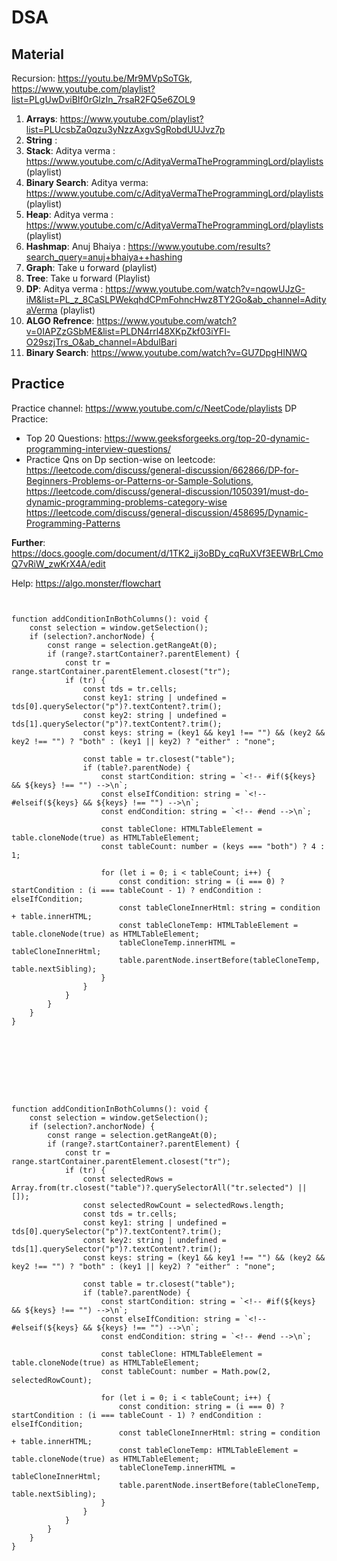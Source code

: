 # DSA



## Material

Recursion: https://youtu.be/Mr9MVpSoTGk, https://www.youtube.com/playlist?list=PLgUwDviBIf0rGlzIn_7rsaR2FQ5e6ZOL9
1. **Arrays**: https://www.youtube.com/playlist?list=PLUcsbZa0qzu3yNzzAxgvSgRobdUUJvz7p
2. **String**  : 
3. **Stack**: Aditya verma : https://www.youtube.com/c/AdityaVermaTheProgrammingLord/playlists (playlist)
4. **Binary Search**: Aditya verma: https://www.youtube.com/c/AdityaVermaTheProgrammingLord/playlists (playlist)
5. **Heap**: Aditya verma : https://www.youtube.com/c/AdityaVermaTheProgrammingLord/playlists (playlist)
6. **Hashmap**: Anuj Bhaiya : https://www.youtube.com/results?search_query=anuj+bhaiya++hashing
7. **Graph**: Take u forward (playlist)
8. **Tree**:  Take u forward (Playlist)
9. **DP**: Aditya verma : https://www.youtube.com/watch?v=nqowUJzG-iM&list=PL_z_8CaSLPWekqhdCPmFohncHwz8TY2Go&ab_channel=AdityaVerma  (playlist)
10. **ALGO Refrence**: https://www.youtube.com/watch?v=0IAPZzGSbME&list=PLDN4rrl48XKpZkf03iYFl-O29szjTrs_O&ab_channel=AbdulBari
11. **Binary Search**: https://www.youtube.com/watch?v=GU7DpgHINWQ



## Practice


Practice channel: https://www.youtube.com/c/NeetCode/playlists
DP Practice:
- Top 20 Questions: https://www.geeksforgeeks.org/top-20-dynamic-programming-interview-questions/
- Practice Qns on Dp section-wise on leetcode:  https://leetcode.com/discuss/general-discussion/662866/DP-for-Beginners-Problems-or-Patterns-or-Sample-Solutions,                                                         https://leetcode.com/discuss/general-discussion/1050391/must-do-dynamic-programming-problems-category-wise
  https://leetcode.com/discuss/general-discussion/458695/Dynamic-Programming-Patterns


**Further**: https://docs.google.com/document/d/1TK2_ij3oBDy_cqRuXVf3EEWBrLCmoQ7vRiW_zwKrX4A/edit

Help: https://algo.monster/flowchart







```


function addConditionInBothColumns(): void {
    const selection = window.getSelection();
    if (selection?.anchorNode) {
        const range = selection.getRangeAt(0);
        if (range?.startContainer?.parentElement) {
            const tr = range.startContainer.parentElement.closest("tr");
            if (tr) {
                const tds = tr.cells;
                const key1: string | undefined = tds[0].querySelector("p")?.textContent?.trim();
                const key2: string | undefined = tds[1].querySelector("p")?.textContent?.trim();
                const keys: string = (key1 && key1 !== "") && (key2 && key2 !== "") ? "both" : (key1 || key2) ? "either" : "none";
                
                const table = tr.closest("table");
                if (table?.parentNode) {
                    const startCondition: string = `<!-- #if(${keys} && ${keys} !== "") -->\n`;
                    const elseIfCondition: string = `<!-- #elseif(${keys} && ${keys} !== "") -->\n`;
                    const endCondition: string = `<!-- #end -->\n`;
                    
                    const tableClone: HTMLTableElement = table.cloneNode(true) as HTMLTableElement;
                    const tableCount: number = (keys === "both") ? 4 : 1;
                    
                    for (let i = 0; i < tableCount; i++) {
                        const condition: string = (i === 0) ? startCondition : (i === tableCount - 1) ? endCondition : elseIfCondition;
                        const tableCloneInnerHtml: string = condition + table.innerHTML;
                        const tableCloneTemp: HTMLTableElement = table.cloneNode(true) as HTMLTableElement;
                        tableCloneTemp.innerHTML = tableCloneInnerHtml;
                        table.parentNode.insertBefore(tableCloneTemp, table.nextSibling);
                    }
                }
            }
        }
    }
}

    







function addConditionInBothColumns(): void {
    const selection = window.getSelection();
    if (selection?.anchorNode) {
        const range = selection.getRangeAt(0);
        if (range?.startContainer?.parentElement) {
            const tr = range.startContainer.parentElement.closest("tr");
            if (tr) {
                const selectedRows = Array.from(tr.closest("table")?.querySelectorAll("tr.selected") || []);
                const selectedRowCount = selectedRows.length;
                const tds = tr.cells;
                const key1: string | undefined = tds[0].querySelector("p")?.textContent?.trim();
                const key2: string | undefined = tds[1].querySelector("p")?.textContent?.trim();
                const keys: string = (key1 && key1 !== "") && (key2 && key2 !== "") ? "both" : (key1 || key2) ? "either" : "none";
                
                const table = tr.closest("table");
                if (table?.parentNode) {
                    const startCondition: string = `<!-- #if(${keys} && ${keys} !== "") -->\n`;
                    const elseIfCondition: string = `<!-- #elseif(${keys} && ${keys} !== "") -->\n`;
                    const endCondition: string = `<!-- #end -->\n`;
                    
                    const tableClone: HTMLTableElement = table.cloneNode(true) as HTMLTableElement;
                    const tableCount: number = Math.pow(2, selectedRowCount);
                    
                    for (let i = 0; i < tableCount; i++) {
                        const condition: string = (i === 0) ? startCondition : (i === tableCount - 1) ? endCondition : elseIfCondition;
                        const tableCloneInnerHtml: string = condition + table.innerHTML;
                        const tableCloneTemp: HTMLTableElement = table.cloneNode(true) as HTMLTableElement;
                        tableCloneTemp.innerHTML = tableCloneInnerHtml;
                        table.parentNode.insertBefore(tableCloneTemp, table.nextSibling);
                    }
                }
            }
        }
    }
}


```

